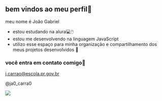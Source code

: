 ## bem vindos ao meu perfil🤍

meu nome é João Gabriel

- estou estudando na alura💻🖱️
- estou me desenvolvendo na linguagem JavaScript
- utilizo esse espaço para minha organização e compartilhamento dos meus projetos desenvolvidos 💁

 ### você entra em contato comigo💌

 j.carrao@escola.pr.gov.br
 
 @ja0_carra0

![](https://media1.tenor.com/m/cRH9aB8j8m4AAAAd/cat-dance-slow-dance.gif)

 
